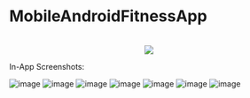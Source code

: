 # MobileAndroidFitnessApp
<p align="center">
  <br>
  <img src="https://user-images.githubusercontent.com/72866028/167252456-cdb45aa7-85f8-4aa2-87ab-d616eeb8b052.png" />
</p>

In-App Screenshots:

![image](https://user-images.githubusercontent.com/72866028/167252474-c5109118-e510-40f3-aace-bb7515424071.png)
![image](https://user-images.githubusercontent.com/72866028/167252478-676a5e50-069f-4799-9c5a-3d4121a7a497.png)
![image](https://user-images.githubusercontent.com/72866028/167252485-afef0906-2769-4a57-9f0b-a24761d94dd3.png)
![image](https://user-images.githubusercontent.com/72866028/167252498-d226fe91-a28a-4c63-8d3f-b05d84b151af.png)
![image](https://user-images.githubusercontent.com/72866028/167252500-6a6b93b3-3c2d-4c97-b89a-d8281ad1f14a.png)
![image](https://user-images.githubusercontent.com/72866028/167252502-75b30e2e-5ff4-4879-a884-da60d645eae3.png)
![image](https://user-images.githubusercontent.com/72866028/167252505-ee121ccc-57bc-44ca-9c7b-23959d5fd989.png)
